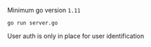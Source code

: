 Minimum go version `1.11`

```
go run server.go
```

User auth is only in place for user identification

